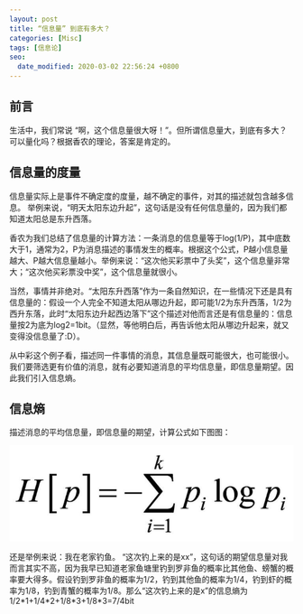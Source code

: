 ```yaml
---
layout: post
title: “信息量” 到底有多大？
categories: [Misc]
tags: [信息论]
seo:
  date_modified: 2020-03-02 22:56:24 +0800
---
```


## 前言

生活中，我们常说 “啊，这个信息量很大呀！”。但所谓信息量大，到底有多大？可以量化吗？根据香农的理论，答案是肯定的。

## 信息量的度量

信息量实际上是事件不确定度的度量，越不确定的事件，对其的描述就包含越多信息。 举例来说，“明天太阳东边升起”，这句话是没有任何信息量的，因为我们都知道太阳总是东升西落。

香农为我们总结了信息量的计算方法：一条消息的信息量等于log(1/P)，其中底数大于1，通常为2，P为消息描述的事情发生的概率。根据这个公式，P越小信息量越大、P越大信息量越小。举例来说：“这次他买彩票中了头奖”，这个信息量非常大；“这次他买彩票没中奖”，这个信息量就很小。

当然，事情并非绝对。“太阳东升西落”作为一条自然知识，在一些情况下还是具有信息量的：假设一个人完全不知道太阳从哪边升起，即可能1/2为东升西落，1/2为西升东落，此时“太阳东边升起西边落下”这个描述对他而言还是有信息量的：信息量按2为底为log2=1bit。（显然，等他明白后，再告诉他太阳从哪边升起来，就又变得没信息量了:D）。

从中彩这个例子看，描述同一件事情的消息，其信息量既可能很大，也可能很小。我们要筛选更有价值的消息，就有必要知道消息的平均信息量，即信息量期望。因此我们引入信息熵。

## 信息熵

描述消息的平均信息量，即信息量的期望，计算公式如下图图：

![信息熵](/assets/img/post/2018/entropy-h.jpg) 

还是举例来说：我在老家钓鱼。 “这次钓上来的是xx”，这句话的期望信息量对我而言其实不高，因为我早已知道老家鱼塘里钓到罗非鱼的概率比其他鱼、螃蟹的概率要大得多。假设钓到罗非鱼的概率为1/2，钓到其他鱼的概率为1/4，钓到虾的概率为1/8，钓到青蟹的概率为1/8。那么“这次钓上来的是x”的信息熵为1/2\*1+1/4\*2+1/8\*3+1/8\*3=7/4bit
